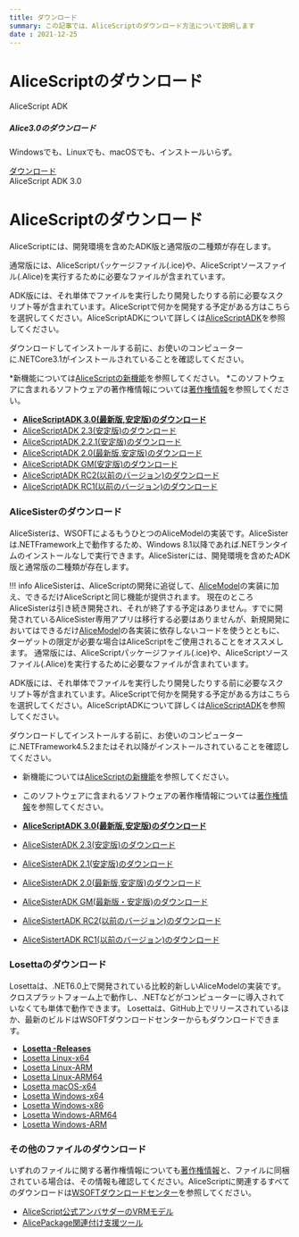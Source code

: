 ```yaml
---
title: ダウンロード
summary: この記事では、AliceScriptのダウンロード方法について説明します
date : 2021-12-25
---
```


# AliceScriptのダウンロード

<div class="card text-center">
  <div class="card-header">
    AliceScript ADK
  </div>
  <div class="card-body">
    <h5 class="card-title">Alice3.0のダウンロード</h5>
    <p class="card-text">Windowsでも、Linuxでも、macOSでも、インストールいらず。</p>
    <a href="https://download.wsoft.ws/WS00280" class="btn btn-primary">ダウンロード</a>
  </div>
  <div class="card-footer text-body-secondary">
    AliceScript ADK 3.0
  </div>
</div>

# AliceScriptのダウンロード
AliceScriptには、開発環境を含めたADK版と通常版の二種類が存在します。

通常版には、AliceScriptパッケージファイル(.ice)や、AliceScriptソースファイル(.Alice)を実行するために必要なファイルが含まれています。

ADK版には、それ単体でファイルを実行したり開発したりする前に必要なスクリプト等が含まれています。AliceScriptで何かを開発する予定がある方はこちらを選択してください。AliceScriptADKについて詳しくは[AliceScriptADK](../alice-adk)を参照してください。

ダウンロードしてインストールする前に、お使いのコンピューターに.NETCore3.1がインストールされていることを確認してください。

*新機能については[AliceScriptの新機能](../features)を参照してください。
*このソフトウェアに含まれるソフトウェアの著作権情報については[著作権情報](../about)を参照してください。

*  **[AliceScriptADK 3.0(最新版,安定版)のダウンロード](https://download.wsoft.ws/WS00280)**
*  [AliceScriptADK 2.3(安定版)のダウンロード](https://download.wsoft.ws/WS00269)
*  [AliceScriptADK 2.2.1(安定版)のダウンロード](https://download.wsoft.ws/WS00178)
*  [AliceScriptADK 2.0(最新版,安定版)のダウンロード](https://download.wsoft.ws/WS00139)
*  [AliceScriptADK GM(安定版)のダウンロード](https://download.wsoft.ws/WS00003)
* [AliceScriptADK RC2(以前のバージョン)のダウンロード](https://download.wsoft.ws/WS00005)
* [AliceScriptADK RC1(以前のバージョン)のダウンロード](https://download.wsoft.ws/WS00007)

### AliceSisterのダウンロード
AliceSisterは、WSOFTによるもうひとつのAliceModelの実装です。AliceSisterは.NETFramework上で動作するため、Windows 8.1以降であれば.NETランタイムのインストールなしで実行できます。AliceSisterには、開発環境を含めたADK版と通常版の二種類が存在します。

!!! info
    AliceSisterは、AliceScriptの開発に追従して、[AliceModel](../saim)の実装に加え、できるだけAliceScriptと同じ機能が提供されます。
    現在のところAliceSisterは引き続き開発され、それが終了する予定はありません。すでに開発されているAliceSister専用アプリは移行する必要はありませんが、新規開発においてはできるだけ[AliceModel](../saim)の各実装に依存しないコードを使うとともに、ターゲットの限定が必要な場合はAliceScriptをご使用されることをオススメします。
通常版には、AliceScriptパッケージファイル(.ice)や、AliceScriptソースファイル(.Alice)を実行するために必要なファイルが含まれています。

ADK版には、それ単体でファイルを実行したり開発したりする前に必要なスクリプト等が含まれています。AliceScriptで何かを開発する予定がある方はこちらを選択してください。AliceScriptADKについて詳しくは[AliceScriptADK](../alice-adk)を参照してください。

ダウンロードしてインストールする前に、お使いのコンピューターに.NETFramework4.5.2またはそれ以降がインストールされていることを確認してください。

* 新機能については[AliceScriptの新機能](../features)を参照してください。
* このソフトウェアに含まれるソフトウェアの著作権情報については[著作権情報](../about)を参照してください。

*  **[AliceScriptADK 3.0(最新版,安定版)のダウンロード](https://download.wsoft.ws/WS00280)**
*  [AliceSisterADK 2.3(安定版)のダウンロード](https://download.wsoft.ws/WS00270)
*  [AliceSisterADK 2.1(安定版)のダウンロード](https://download.wsoft.ws/WS00153)
*  [AliceSisterADK 2.0(最新版,安定版)のダウンロード](https://download.wsoft.ws/WS00140)
* [AliceSisterADK GM(最新版・安定版)のダウンロード](https://download.wsoft.ws/WS00004)
* [AliceSistertADK RC2(以前のバージョン)のダウンロード](https://download.wsoft.ws/WS00006)
* [AliceSistertADK RC1(以前のバージョン)のダウンロード](https://download.wsoft.ws/WS00008)

### Losettaのダウンロード
Losettaは、.NET6.0上で開発されている比較的新しいAliceModelの実装です。クロスプラットフォーム上で動作し、.NETなどがコンピューターに導入されていなくても単体で動作できます。
Losettaは、GitHub上でリリースされているほか、最新のビルドはWSOFTダウンロードセンターからもダウンロードできます。

- **[Losetta -Releases](https://github.com/WSOFT-Project/Losetta/releases)**
- [Losetta Linux-x64](https://download.wsoft.ws/WS144)
- [Losetta Linux-ARM](https://download.wsoft.ws/WS145)
- [Losetta Linux-ARM64](https://download.wsoft.ws/WS146)
- [Losetta macOS-x64](https://download.wsoft.ws/WS147)
- [Losetta Windows-x64](https://download.wsoft.ws/WS148)
- [Losetta Windows-x86](https://download.wsoft.ws/WS149)
- [Losetta Windows-ARM64](https://download.wsoft.ws/WS150)
- [Losetta Windows-ARM](https://download.wsoft.ws/WS151)

### その他のファイルのダウンロード
いずれのファイルに関する著作権情報についても[著作権情報](../about)と、ファイルに同梱されている場合は、その情報も確認してください。AliceScriptに関連するすべてのダウンロードは[WSOFTダウンロードセンター](https://download.wsoft.ws/AliceScript)を参照してください。

* [AliceScript公式アンバサダーのVRMモデル](https://download.wsoft.ws/WS00086)
* [AlicePackage関連付け支援ツール](https://download.wsoft.ws/WS00143)
